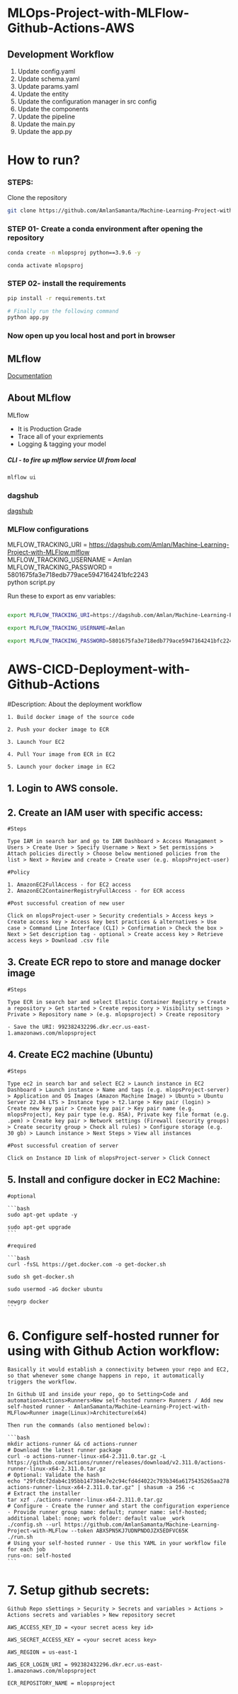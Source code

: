 # MLOps-Project-with-MLFlow-Github-Actions-AWS



## Development Workflow

1. Update config.yaml
2. Update schema.yaml
3. Update params.yaml
4. Update the entity
5. Update the configuration manager in src config
6. Update the components
7. Update the pipeline 
8. Update the main.py
9. Update the app.py


# How to run?
### STEPS:

Clone the repository

```bash
git clone https://github.com/AmlanSamanta/Machine-Learning-Project-with-MLFlow
```
### STEP 01- Create a conda environment after opening the repository

```bash
conda create -n mlopsproj python==3.9.6 -y
```

```bash
conda activate mlopsproj
```


### STEP 02- install the requirements
```bash
pip install -r requirements.txt
```


```bash
# Finally run the following command
python app.py
```

### Now open up you local host and port in browser



## MLflow

[Documentation](https://mlflow.org/docs/latest/index.html)

## About MLflow 
MLflow

 - It is Production Grade
 - Trace all of your expriements
 - Logging & tagging your model

##### CLI - to fire up mlflow service UI from local 
```bash
mlflow ui
```

### dagshub
[dagshub](https://dagshub.com/)

### MLFlow configurations

MLFLOW_TRACKING_URI = https://dagshub.com/Amlan/Machine-Learning-Project-with-MLFlow.mlflow \
MLFLOW_TRACKING_USERNAME = Amlan \
MLFLOW_TRACKING_PASSWORD = 5801675fa3e718edb779ace5947164241bfc2243  \
python script.py

Run these to export as env variables:

```bash

export MLFLOW_TRACKING_URI=https://dagshub.com/Amlan/Machine-Learning-Project-with-MLFlow.mlflow

export MLFLOW_TRACKING_USERNAME=Amlan 

export MLFLOW_TRACKING_PASSWORD=5801675fa3e718edb779ace5947164241bfc2243

```



# AWS-CICD-Deployment-with-Github-Actions

#Description: About the deployment workflow

	1. Build docker image of the source code

	2. Push your docker image to ECR

	3. Launch Your EC2 

	4. Pull Your image from ECR in EC2

	5. Launch your docker image in EC2

## 1. Login to AWS console.

## 2. Create an IAM user with specific access: 

	#Steps

	Type IAM in search bar and go to IAM Dashboard > Access Managament > Users > Create User > Specify Username > Next > Set permissions > Attach policies directly > Choose below mentioned policies from the list > Next > Review and create > Create user (e.g. mlopsProject-user)

	#Policy 

	1. AmazonEC2FullAccess - for EC2 access
	2. AmazonEC2ContainerRegistryFullAccess - for ECR access

	#Post successful creation of new user

	Click on mlopsProject-user > Security credentials > Access keys > Create access key > Access key best practices & alternatives > Use case > Command Line Interface (CLI) > Confirmation > Check the box > Next > Set description tag - optional > Create access key > Retrieve access keys > Download .csv file

## 3. Create ECR repo to store and manage docker image

	#Steps

	Type ECR in search bar and select Elastic Container Registry > Create a repository > Get started > Create repository > Visibility settings > Private > Repository name > (e.g. mlopsproject) > Create repository

    - Save the URI: 992382432296.dkr.ecr.us-east-1.amazonaws.com/mlopsproject

## 4. Create EC2 machine (Ubuntu) 

	#Steps

	Type ec2 in search bar and select EC2 > Launch instance in EC2 Dashboard > Launch instance > Name and tags (e.g. mlopsProject-server) > Application and OS Images (Amazon Machine Image) > Ubuntu > Ubuntu Server 22.04 LTS > Instance type > t2.large > Key pair (login) > Create new key pair > Create key pair > Key pair name (e.g. mlopsProject), Key pair type (e.g. RSA), Private key file format (e.g. .pem) > Create key pair > Network settings (Firewall (security groups) > Create security group > Check all rules) > Configure storage (e.g. 30 gb) > Launch instance > Next Steps > View all instances

	#Post successful creation of server

	Click on Instance ID link of mlopsProject-server > Click Connect

## 5. Install and configure docker in EC2 Machine:
	
	#optional

	```bash
	sudo apt-get update -y

	sudo apt-get upgrade
	```
	
	#required

	```bash
	curl -fsSL https://get.docker.com -o get-docker.sh

	sudo sh get-docker.sh

	sudo usermod -aG docker ubuntu

	newgrp docker
	```
	
# 6. Configure self-hosted runner for using with Github Action workflow:

	Basically it would establish a connectivity between your repo and EC2, so that whenever some change happens in repo, it automatically triggers the workflow.

    In Github UI and inside your repo, go to Setting>Code and automation>Actions>Runners>New self-hosted runner> Runners / Add new self-hosted runner · AmlanSamanta/Machine-Learning-Project-with-MLFlow>Runner image(Linux)>Architecture(x64)

	Then run the commands (also mentioned below):

	```bash
	mkdir actions-runner && cd actions-runner
	# Download the latest runner package
	curl -o actions-runner-linux-x64-2.311.0.tar.gz -L https://github.com/actions/runner/releases/download/v2.311.0/actions-runner-linux-x64-2.311.0.tar.gz
	# Optional: Validate the hash
	echo "29fc8cf2dab4c195bb147384e7e2c94cfd4d4022c793b346a6175435265aa278  actions-runner-linux-x64-2.311.0.tar.gz" | shasum -a 256 -c
	# Extract the installer
	tar xzf ./actions-runner-linux-x64-2.311.0.tar.gz
	# Configure - Create the runner and start the configuration experience - Provide runner group name: default; runner name: self-hosted; additional label: none; work folder: default value _work
	./config.sh --url https://github.com/AmlanSamanta/Machine-Learning-Project-with-MLFlow --token ABX5PN5KJ7UDNPNDOJZX5EDFVC65K
	./run.sh
	# Using your self-hosted runner - Use this YAML in your workflow file for each job
	runs-on: self-hosted
	```

# 7. Setup github secrets:

	Github Repo sSettings > Security > Secrets and variables > Actions > Actions secrets and variables > New repository secret

    AWS_ACCESS_KEY_ID = <your secret acess key id>

    AWS_SECRET_ACCESS_KEY = <your secret acess key>

    AWS_REGION = us-east-1

    AWS_ECR_LOGIN_URI = 992382432296.dkr.ecr.us-east-1.amazonaws.com/mlopsproject

    ECR_REPOSITORY_NAME = mlopsproject


